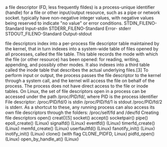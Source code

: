  a file descriptor (FD, less frequently fildes) is a process-unique identifier (handle) for a file or other input/output resource, such as a pipe or network socket.
 typically have non-negative integer values, with negative values being reserved to indicate "no value" or error conditions.
 STDIN_FILENO-Standard Input-stdin
 STDERR_FILENO-Standard Error- stderr
 STDOUT_FILENO-Standard Output-stdout

 file descriptors index into a per-process file descriptor table maintained by the kernel, that in turn indexes into a system-wide table of files opened by all processes, called the file table. This table records the mode with which the file (or other resource) has been opened: for reading, writing, appending, and possibly other modes. It also indexes into a third table called the inode table that describes the actual underlying files.[3] To perform input or output, the process passes the file descriptor to the kernel through a system call, and the kernel will access the file on behalf of the process. The process does not have direct access to the file or inode tables.
 On Linux, the set of file descriptors open in a process can be accessed under the path /proc/PID/fd/, 
 where PID is the process identifier
 File descriptor:
  /proc/PID/fd/0 is stdin
  /proc/PID/fd/1 is stdout
  /proc/PID/fd/2 is stderr.
As a shortcut to these, any running process can also access its own file descriptors through the folders:
    /proc/self/fd 
    and
    /dev/fd
Creating file descriptors
open()
creat()[5]
socket()
accept()
socketpair()
pipe()
epoll_create() (Linux)
signalfd() (Linux)
eventfd() (Linux)
timerfd_create() (Linux)
memfd_create() (Linux)
userfaultfd() (Linux)
fanotify_init() (Linux)
inotify_init() (Linux)
clone() (with flag CLONE_PIDFD, Linux)
pidfd_open() (Linux)
open_by_handle_at() (Linux)
